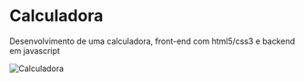 # Calculadora
Desenvolvimento de uma calculadora, front-end com html5/css3 e backend em javascript

![Calculadora](https://media-exp1.licdn.com/dms/image/C4E22AQFlQRvAiPkd2A/feedshare-shrink_2048_1536/0/1636817877223?e=1639612800&v=beta&t=i4JlZRvKPv639VxwUszTiWcqlkWZ8BFeGTh4vezh5gI)
